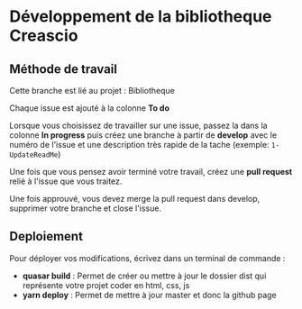 # Développement de la bibliotheque Creascio

## Méthode de travail

Cette branche est lié au projet : Bibliotheque

Chaque issue est ajouté à la colonne **To do**

Lorsque vous choisissez de travailler sur une issue, passez la dans la colonne **In progress** puis créez une branche à partir de **develop** avec le numéro de l'issue et une description très rapide de la tache (exemple: `1-UpdateReadMe`)

Une fois que vous pensez avoir terminé votre travail, créez une **pull request** relié à l'issue que vous traitez.

Une fois approuvé, vous devez merge la pull request dans develop, supprimer votre branche et close l'issue.

## Deploiement

Pour déployer vos modifications, écrivez dans un terminal de commande :

- **quasar build** : Permet de créer ou mettre à jour le dossier dist qui représente votre projet coder en html, css, js
- **yarn deploy** : Permet de mettre à jour master et donc la github page
